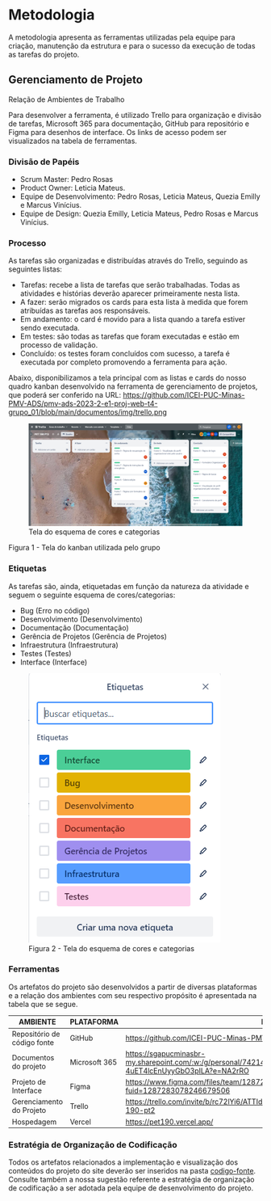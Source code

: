 
# Metodologia

A metodologia apresenta as ferramentas utilizadas pela equipe para criação, manutenção da estrutura e para o sucesso da execução de todas as tarefas do projeto. 

## Gerenciamento de Projeto

Relação de Ambientes de Trabalho 

Para desenvolver a ferramenta, é utilizado Trello para organização e divisão de tarefas, Microsoft 365 para documentação, GitHub para repositório e Figma para desenhos de interface. Os links de acesso podem ser visualizados na tabela de ferramentas. 


### Divisão de Papéis

- Scrum Master: Pedro Rosas
- Product Owner: Leticia Mateus.
- Equipe de Desenvolvimento: Pedro Rosas, Leticia Mateus, Quezia Emilly e Marcus Vinícius.
- Equipe de Design: Quezia Emilly, Leticia Mateus, Pedro Rosas e Marcus Vinícius.


### Processo

As tarefas são organizadas e distribuídas através do Trello, seguindo as seguintes listas: 

- Tarefas: recebe a lista de tarefas que serão trabalhadas. Todas as atividades e histórias deverão aparecer primeiramente nesta lista. 
- A fazer: serão migrados os cards para esta lista à medida que forem atribuídas as tarefas aos responsáveis. 
- Em andamento: o card é movido para a lista quando a tarefa estiver sendo executada. 
- Em testes: são todas as tarefas que foram executadas e estão em processo de validação. 
- Concluído: os testes foram concluídos com sucesso, a tarefa é executada por completo promovendo a ferramenta para ação.

Abaixo, disponibilizamos a tela principal com as listas e cards do nosso quadro kanban desenvolvido na ferramenta de gerenciamento de projetos, que poderá ser conferido na URL: https://github.com/ICEI-PUC-Minas-PMV-ADS/pmv-ads-2023-2-e1-proj-web-t4-grupo_01/blob/main/documentos/img/trello.png

<figure> 
  <img src="https://github.com/ICEI-PUC-Minas-PMV-ADS/pmv-ads-2023-2-e1-proj-web-t4-grupo_01/blob/main/documentos/img/trello.png"
    <figcaption>   Tela do esquema de cores e categorias </figcaption>
</figure> 
<figcaption>   Figura 1 - Tela do kanban utilizada pelo grupo </figcaption>


### Etiquetas
<p>As tarefas são, ainda, etiquetadas em função da natureza da atividade e seguem o seguinte esquema de cores/categorias:</p>

<ul>
  <li>Bug (Erro no código)</li>
  <li>Desenvolvimento (Desenvolvimento)</li>
  <li>Documentação (Documentação)</li>
  <li>Gerência de Projetos (Gerência de Projetos)</li>
  <li>Infraestrutura (Infraestrutura)</li>
  <li>Testes (Testes)</li>
  <li>Interface (Interface)</li>
</ul>

<figure> 
  <img src="https://github.com/ICEI-PUC-Minas-PMV-ADS/pmv-ads-2023-2-e1-proj-web-t4-grupo_01/blob/main/documentos/img/TelaDeCategorias.png"
    <figcaption>  Figura 2 - Tela do esquema de cores e categorias </figcaption>
</figure> 
  
### Ferramentas



Os artefatos do projeto são desenvolvidos a partir de diversas plataformas e a relação dos ambientes com seu respectivo propósito é apresentada na tabela que se segue.

| AMBIENTE                            | PLATAFORMA                         | LINK DE ACESSO                         |
|-------------------------------------|------------------------------------|----------------------------------------|
| Repositório de código fonte         | GitHub                             | https://github.com/ICEI-PUC-Minas-PMV-ADS/pmv-ads-2023-2-e1-proj-web-t4-grupo_01                           |
| Documentos do projeto               | Microsoft 365                      | https://sgapucminasbr-my.sharepoint.com/:w:/g/personal/742145_sga_pucminas_br/ETyCqsm8p8lJg47hPbejBQYB8-4uET4lcEnUyyGbO3pILA?e=NA2rRO                             |
| Projeto de Interface                | Figma                              | https://www.figma.com/files/team/1287283079841102599/Pet-190-wireframe?fuid=1287283078246679506                           |
| Gerenciamento do Projeto            | Trello                             | https://trello.com/invite/b/rc72lYi6/ATTId79e2d123c72cd8a54489ba94912e528CA2A7581/pet-190-pt2                          |
| Hospedagem                          | Vercel                       | https://pet190.vercel.app/                          |


### Estratégia de Organização de Codificação 

Todos os artefatos relacionados a implementação e visualização dos conteúdos do projeto do site deverão ser inseridos na pasta [codigo-fonte](http://https://github.com/ICEI-PUC-Minas-PMV-ADS/WebApplicationProject-Template-v2/tree/main/codigo-fonte). Consulte também a nossa sugestão referente a estratégia de organização de codificação a ser adotada pela equipe de desenvolvimento do projeto.
